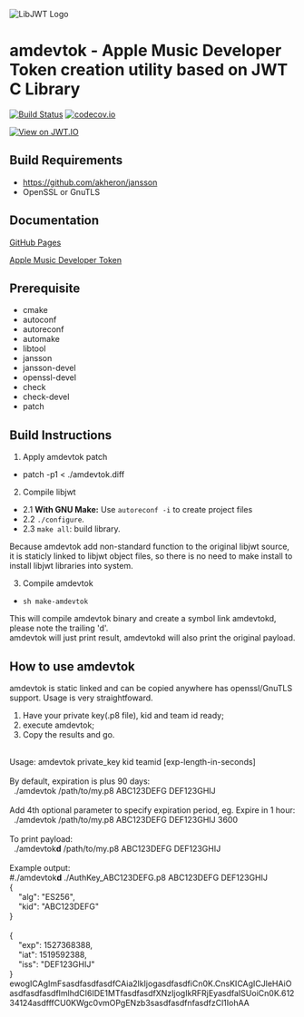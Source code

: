 ![LibJWT Logo](https://user-images.githubusercontent.com/320303/33439880-82406da4-d5bc-11e7-8959-6d53553c1984.png)

# amdevtok - Apple Music Developer Token creation utility based on JWT C Library

[![Build Status](https://travis-ci.org/benmcollins/libjwt.svg?branch=master)](https://travis-ci.org/benmcollins/libjwt) [![codecov.io](http://codecov.io/github/benmcollins/libjwt/coverage.svg?branch=master)](http://codecov.io/github/benmcollins/libjwt?branch=master)

[![View on JWT.IO](https://jwt.io/assets/badge.svg)](https://jwt.io)

## Build Requirements

- https://github.com/akheron/jansson
- OpenSSL or GnuTLS

## Documentation

[GitHub Pages](http://benmcollins.github.io/libjwt/)

[Apple Music Developer Token](https://developer.apple.com/library/content/documentation/NetworkingInternetWeb/Conceptual/AppleMusicWebServicesReference/SetUpWebServices.html)

## Prerequisite

- cmake
- autoconf
- autoreconf
- automake
- libtool
- jansson
- jansson-devel
- openssl-devel
- check
- check-devel
- patch

## Build Instructions

1. Apply amdevtok patch
- patch -p1 < ./amdevtok.diff

2. Compile libjwt
- 2.1 **With GNU Make:** Use ``autoreconf -i`` to create project files 
- 2.2 ``./configure``.
- 2.3 ``make all``: build library.

Because amdevtok add non-standard function to the original libjwt source, it is staticly linked to libjwt object
files, so there is no need to make install to install libjwt libraries into system.

3. Compile amdevtok
- ``sh make-amdevtok``

This will compile amdevtok binary and create a symbol link amdevtokd, please note the trailing 'd'.<br>
amdevtok will just print result, amdevtokd will also print the original payload.

## How to use amdevtok
amdevtok is static linked and can be copied anywhere has openssl/GnuTLS support. Usage is very straightfoward.<br>
1. Have your private key(.p8 file), kid and team id ready; 
2. execute amdevtok; 
3. Copy the results and go.<br>
<br>
Usage: amdevtok private_key kid teamid [exp-length-in-seconds]<br>
<br>
By default, expiration is plus 90 days:<br>
&nbsp;&nbsp;./amdevtok /path/to/my.p8 ABC123DEFG DEF123GHIJ<br>
<br>
Add 4th optional parameter to specify expiration period, eg. Expire in 1 hour:<br>
&nbsp;&nbsp;./amdevtok /path/to/my.p8 ABC123DEFG DEF123GHIJ 3600<br>
<br>
To print payload:<br>
&nbsp;&nbsp;./amdevtok<B>d</B> /path/to/my.p8 ABC123DEFG DEF123GHIJ<br>
<br>
Example output:<br>
#./amdevtok<B>d</B> ./AuthKey_ABC123DEFG.p8 ABC123DEFG DEF123GHIJ<br>
{<br>
&nbsp;&nbsp;&nbsp;&nbsp;"alg": "ES256",<br>
&nbsp;&nbsp;&nbsp;&nbsp;"kid": "ABC123DEFG"<br>
}<br>
<br>
{<br>
&nbsp;&nbsp;&nbsp;&nbsp;"exp": 1527368388,<br>
&nbsp;&nbsp;&nbsp;&nbsp;"iat": 1519592388,<br>
&nbsp;&nbsp;&nbsp;&nbsp;"iss": "DEF123GHIJ"<br>
}<br>
ewogICAgImFsasdfasdfasdfCAia2lkIjogasdfasdfiCn0K.CnsKICAgICJleHAiOasdfasdfasdfImlhdCI6IDE1MTfasdfasdfXNzIjogIkRFRjEyasdfaISUoiCn0K.61234124asdfffCU0KWgc0vmOPgENzb3sasdfasdfnfasdfzCl1IohAA<br>
